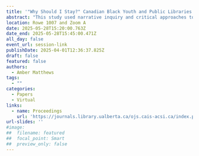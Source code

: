 ```yaml
---
title: '"Why Should I Stay?" Canadian Black Youth and Public Libraries'
abstract: "This study used narrative inquiry and critical approaches to race to explore Black youth perceptions of public libraries and community-based programs. The study was conducted in Ontario with youth aged 13 to 24 and parents of youth. Data was drawn from semi-structured interviews with youth and parents and an arts-based qualitative tool. Libraries were identified as safe and welcoming community spaces. However, youth feel poorly represented and seek youth programs with a race-conscious and inclusive approach. Core recommendations include equitable approaches to representation, strengthening relationships with partner organizations, and addressing performative approaches to inclusion."
location: Rowe 1007 and Zoom A
date: 2025-05-28T15:20:00.763Z
date_end: 2025-05-28T15:45:00.471Z
all_day: false
event_url: session-link
publishDate: 2025-04-01T12:36:37.825Z
draft: false
featured: false
authors:
  - Amber Matthews
tags:
  - ""
categories:
  - Papers
  - Virtual
links:
  - name: Proceedings
    url: 'https://journals.library.ualberta.ca/ojs.cais-acsi.ca/index.php/cais-asci/article/view/1946'
url-slides: ''
#image:
##  filename: featured
##  focal_point: Smart
##  preview_only: false
---
```

